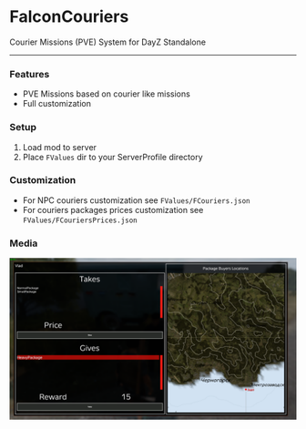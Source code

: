 # FalconCouriers
Courier Missions (PVE) System for DayZ Standalone

---

### Features
- PVE Missions based on courier like missions
- Full customization

### Setup
1. Load mod to server
2. Place `FValues` dir to your ServerProfile directory

### Customization
- For NPC couriers customization see `FValues/FCouriers.json`
- For couriers packages prices customization see `FValues/FCouriersPrices.json`

### Media
![COURIERS](/media/c1.png)
